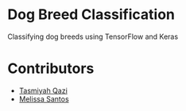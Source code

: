 # Dog Breed Classification
Classifying dog breeds using TensorFlow and Keras

# Contributors
 + [Tasmiyah Qazi](https://github.com/tqazi002)
 + [Melissa Santos](https://github.com/melsantos)
